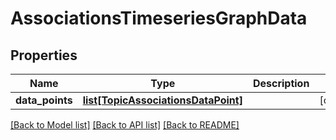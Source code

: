 # AssociationsTimeseriesGraphData

## Properties
Name | Type | Description | Notes
------------ | ------------- | ------------- | -------------
**data_points** | [**list[TopicAssociationsDataPoint]**](TopicAssociationsDataPoint.md) |  | [optional] 

[[Back to Model list]](../README.md#documentation-for-models) [[Back to API list]](../README.md#documentation-for-api-endpoints) [[Back to README]](../README.md)



